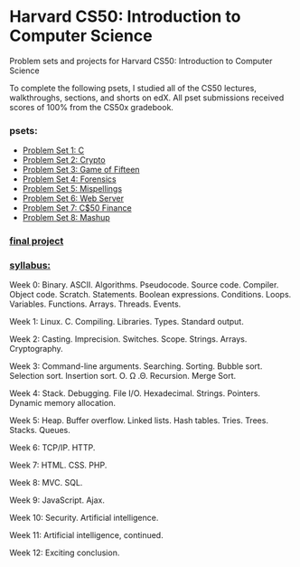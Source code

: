 # Harvard CS50: Introduction to Computer Science
Problem sets and projects for Harvard CS50: Introduction to Computer Science

To complete the following psets, I studied all of the CS50 lectures, walkthroughs, sections, and shorts on edX. All pset submissions received scores of 100% from the CS50x gradebook.

### psets:
- [Problem Set 1: C](https://cdn.cs50.net/2015/x/psets/1/pset1/pset1.html)
- [Problem Set 2: Crypto](http://cdn.cs50.net/2016/x/psets/2/pset2/pset2.html)
- [Problem Set 3: Game of Fifteen](http://cdn.cs50.net/2016/x/psets/3/pset3/pset3.html)
- [Problem Set 4: Forensics](http://cdn.cs50.net/2016/x/psets/4/pset4/pset4.html)
- [Problem Set 5: Mispellings](http://cdn.cs50.net/2016/x/psets/5/pset5/pset5.html)
- [Problem Set 6: Web Server](http://cdn.cs50.net/2016/x/psets/6/pset6/pset6.html)
- [Problem Set 7: C$50 Finance](http://cdn.cs50.net/2016/x/psets/7/pset7/pset7.html)
- [Problem Set 8: Mashup](http://cdn.cs50.net/2016/x/psets/8/pset8/pset8.html)
### [final project](http://cdn.cs50.net/2016/x/project/project.html)


### [syllabus:](http://cdn.cs50.net/2016/x/references/syllabus/syllabus.html)
Week 0:
Binary. ASCII. Algorithms. Pseudocode. Source code. Compiler. Object code. Scratch. Statements. Boolean expressions. Conditions. Loops. Variables. Functions. Arrays. Threads. Events.

Week 1:
Linux. C. Compiling. Libraries. Types. Standard output.

Week 2:
Casting. Imprecision. Switches. Scope. Strings. Arrays. Cryptography.

Week 3:
Command-line arguments. Searching. Sorting. Bubble sort. Selection sort. Insertion sort. O. Ω .Θ. Recursion. Merge Sort.

Week 4:
Stack. Debugging. File I/O. Hexadecimal. Strings. Pointers. Dynamic memory allocation.

Week 5:
Heap. Buffer overflow. Linked lists. Hash tables. Tries. Trees. Stacks. Queues.

Week 6:
TCP/IP. HTTP.

Week 7:
HTML. CSS. PHP.

Week 8:
MVC. SQL.

Week 9:
JavaScript. Ajax.

Week 10:
Security. Artificial intelligence.

Week 11:
Artificial intelligence, continued.

Week 12:
Exciting conclusion.

